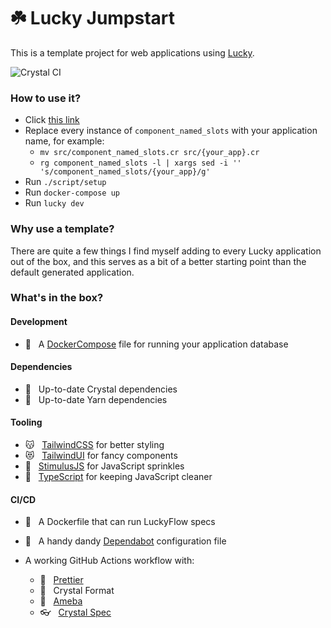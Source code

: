 # ☘️ Lucky Jumpstart

This is a template project for web applications using [Lucky](https://luckyframework.org).

![Crystal CI](https://github.com/stephendolan/lucky_jumpstart/workflows/Crystal%20CI/badge.svg)

### How to use it?

- Click [this link](https://github.com/stephendolan/lucky_jumpstart/generate)
- Replace every instance of `component_named_slots` with your application name, for example:
  - `mv src/component_named_slots.cr src/{your_app}.cr`
  - `rg component_named_slots -l | xargs sed -i '' 's/component_named_slots/{your_app}/g'`
- Run `./script/setup`
- Run `docker-compose up`
- Run `lucky dev`

### Why use a template?

There are quite a few things I find myself adding to every Lucky application out of the box, and this serves as a bit of a better starting point than the default generated application.

### What's in the box?

#### Development

- 🐳 &nbsp; A [DockerCompose](https://docs.docker.com/compose/) file for running your application database

#### Dependencies

- 💎 &nbsp; Up-to-date Crystal dependencies
- 🧶 &nbsp; Up-to-date Yarn dependencies

#### Tooling

- 😽 &nbsp; [TailwindCSS](https://tailwindcss.com) for better styling
- 😻 &nbsp; [TailwindUI](https://tailwindui.com) for fancy components
- 🎉 &nbsp; [StimulusJS](https://stimulusjs.org) for JavaScript sprinkles
- 🚀 &nbsp; [TypeScript](https://typescript.org) for keeping JavaScript cleaner

#### CI/CD

- 🐳 &nbsp; A Dockerfile that can run LuckyFlow specs
- 🤖 &nbsp; A handy dandy [Dependabot](https://dependabot.com/) configuration file

- A working GitHub Actions workflow with:

  - 💃 &nbsp; [Prettier](https://prettier.io/)
  - 💎 &nbsp; Crystal Format
  - 🦠 &nbsp; [Ameba](https://github.com/crystal-ameba/ameba)
  - 👓 &nbsp; [Crystal Spec](https://crystal-lang.org/api/latest/Spec.html)
